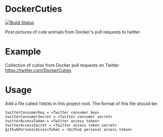 # DockerCuties

[![Build Status](https://travis-ci.org/lelenanam/DockerCuties.svg?branch=master)](https://travis-ci.org/lelenanam/DockerCuties)

Post pictures of cute animals from Docker's pull requests to twitter.

# Example

Collection of cuties from Docker pull requests on Twitter https://twitter.com/DockerCuties

# Usage

Add a file called `TOKENS` in this project root.  The format of this file should be:

```
twitterConsumerKey = <Twitter consumer key>
twitterConsumerSecret = <Twitter consumer secret>
twitterAccessToken = <Twitter access token>
twitterAccessSecret = <Twitter access token secret>
githubPersonalAccessToken = <Github personal access token>
```
